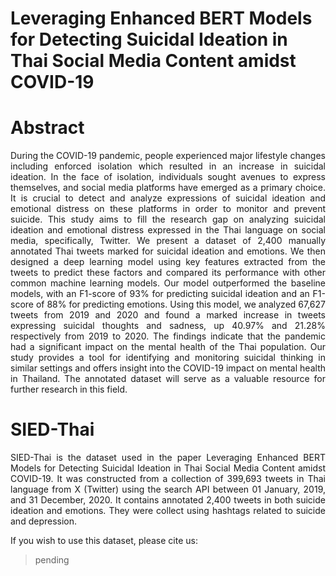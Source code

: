 # Leveraging Enhanced BERT Models for Detecting Suicidal Ideation in Thai Social Media Content amidst COVID-19
# Abstract
<div align="justify"> During the COVID-19 pandemic, people experienced major lifestyle changes including enforced isolation which resulted in an increase in suicidal ideation. In the face of isolation, individuals sought avenues to express themselves, and social media platforms have emerged as a primary choice. It is crucial to detect and analyze expressions of suicidal ideation and emotional distress on these platforms in order to monitor and prevent suicide. This study aims to fill the research gap on analyzing suicidal ideation and emotional distress expressed in the Thai language on social media, specifically, Twitter. We present a dataset of 2,400 manually annotated Thai tweets marked for suicidal ideation and emotions. We then designed a deep learning model using key features extracted from the tweets to predict these factors and compared its performance with other common machine learning models. Our model outperformed the baseline models, with an F1-score of 93% for predicting suicidal ideation and an F1-score of 88% for predicting emotions. Using this model, we analyzed 67,627 tweets from 2019 and 2020 and found a marked increase in tweets expressing suicidal thoughts and sadness, up 40.97% and 21.28% respectively from 2019 to 2020. The findings indicate that the pandemic had a significant impact on the mental health of the Thai population. Our study provides a tool for identifying and monitoring suicidal thinking in similar settings and offers insight into the COVID-19 impact on mental health in Thailand. The annotated dataset will serve as a valuable resource for further research in this field. </div>

# SIED-Thai
<div align="justify"> SIED-Thai is the dataset used in the paper Leveraging Enhanced BERT Models for Detecting Suicidal Ideation in Thai Social Media Content amidst COVID-19. It was constructed from a collection of 399,693 tweets in Thai language from X (Twitter) using the search API between 01 January, 2019, and 31 December, 2020. It contains annotated 2,400 tweets in both suicide ideation and emotions. They were collect using hashtags related to suicide and depression. </div>

If you wish to use this dataset, please cite us:
> pending
